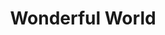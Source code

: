 ---
pid: ls32
title: Wonderful World
location_transcription: Logan Circle
coordinates: "[-75.170871368965, 39.9582455022]"
zipcode: '19130'
gen_neighborhood: North Philadelphia
neighborhood: Art Museum,Francisville
outside_phl: 
age: '46'
age_range: 40-49
instagram: 
image_file_name: ls_32.jpg
proposal_transcription: Audio monument that plays //what a wonderful world// performed
  by Louie Armstrong.
topic: Person,Music
topic_summary: 0, 0
type: Audio
keywords_other: 
credit: 
image_labels: 
twitter: 
facebook: 
permalink: "/monuments/ls32/"
layout: item-page
---